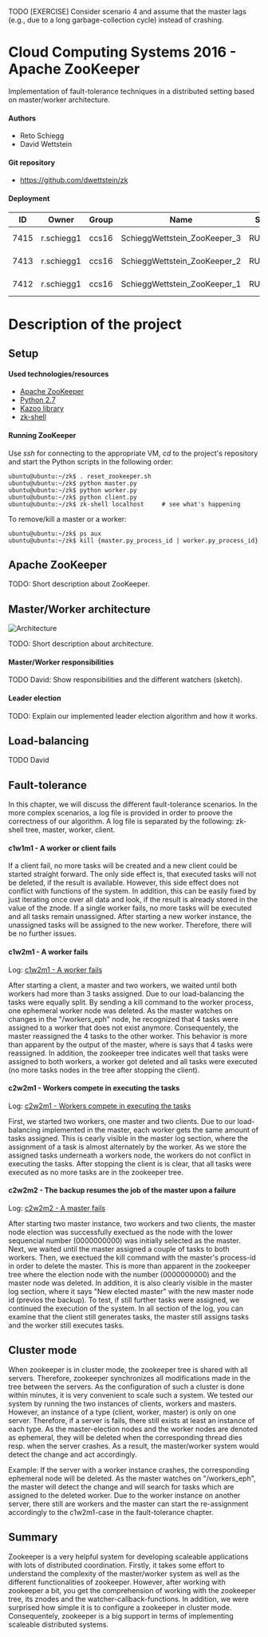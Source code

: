 TODO [EXERCISE] Consider scenario 4 and assume that the master lags (e.g., due to a long garbage-collection cycle) instead of crashing.

# Cloud Computing Systems 2016 - Apache ZooKeeper
Implementation of fault-tolerance techniques in a distributed setting based on master/worker architecture.

#### Authors

- Reto Schiegg
- David Wettstein


#### Git repository

- https://github.com/dwettstein/zk


#### Deployment

| **ID** | **Owner**  | **Group** | **Name**                     | **Status** | **Host**      | **IPs**      |
|--------|------------|-----------|------------------------------|------------|---------------|--------------|
|  7415  | r.schiegg1 |   ccs16   | SchieggWettstein_ZooKeeper_3 |  RUNNING   | newcluster-33 | 172.16.2.122 |
|  7413  | r.schiegg1 |   ccs16   | SchieggWettstein_ZooKeeper_2 |  RUNNING   | newcluster-19 | 172.16.2.121 |
|  7412  | r.schiegg1 |   ccs16   | SchieggWettstein_ZooKeeper_1 |  RUNNING   | newcluster-26 | 172.16.2.120 |


# Description of the project

## Setup

#### Used technologies/resources

- [Apache ZooKeeper](http://zookeeper.apache.org)
- [Python 2.7](https://docs.python.org/2.7/)
- [Kazoo library](http://kazoo.readthedocs.org/en/latest/)
- [zk-shell](https://github.com/rgs1/zk_shell)


#### Running ZooKeeper

Use _ssh_ for connecting to the appropriate VM, _cd_ to the project's repository and start the Python scripts in the following order:
```
ubuntu@ubuntu:~/zk$ . reset_zookeeper.sh
ubuntu@ubuntu:~/zk$ python master.py
ubuntu@ubuntu:~/zk$ python worker.py
ubuntu@ubuntu:~/zk$ python client.py
ubuntu@ubuntu:~/zk$ zk-shell localhost     # see what's happening
```

To remove/kill a master or a worker:
```
ubuntu@ubuntu:~/zk$ ps aux
ubuntu@ubuntu:~/zk$ kill {master.py_process_id | worker.py_process_id}
```


## Apache ZooKeeper

TODO: Short description about ZooKeeper.


## Master/Worker architecture

![Architecture](../architecture.png?raw=true)

TODO: Short description about architecture.

#### Master/Worker responsibilities

TODO David: Show responsibilities and the different watchers (sketch).

#### Leader election

TODO: Explain our implemented leader election algorithm and how it works.


## Load-balancing

TODO David


## Fault-tolerance

In this chapter, we will discuss the different fault-tolerance scenarios. In the more complex scenarios, a log file is provided in order to proove the correctness of our algorithm. A log file is separated by the following: zk-shell tree, master, worker, client.

#### c1w1m1 - A worker or client fails

If a client fail, no more tasks will be created and a new client could be started straight forward. The only side effect is, that executed tasks will not be deleted, if the result is available. However, this side effect does not conflict with functions of the system. In addition, this can be easily fixed by just iterating once over all data and look, if the result is already stored in the value of the znode.
If a single worker fails, no more tasks will be executed and all tasks remain unassigned. After starting a new worker instance, the unassigned tasks will be assigned to the new worker. Therefore, there will be no further issues.

#### c1w2m1 - A worker fails

Log: [c1w2m1 - A worker fails](../logs/20160503_c1w2m1-worker_fail.log?raw=true)

After starting a client, a master and two workers, we waited until both workers had more than 3 tasks assigned. Due to our load-balancing the tasks were equally split. By sending a kill command to the worker process, one ephemeral worker node was deleted. As the master watches on changes in the "/workers_eph" node, he recognized that 4 tasks were assigned to a worker that does not exist anymore. Consequentely, the master reassigned the 4 tasks to the other worker. This behavior is more than apparent by the output of the master, where is says that 4 tasks were reassigned. In addition, the zookeeper tree indicates well that tasks were assigned to both workers, a worker got deleted and all tasks were executed (no more tasks nodes in the tree after stopping the client).


#### c2w2m1 - Workers compete in executing the tasks

Log: [c2w2m1 - Workers compete in executing the tasks](../logs/20160503_c2w2m1-workers_compete_in_executing_the_tasks.log?raw=true)

First, we started two workers, one master and two clients. Due to our load-balancing implemented in the master, each worker gets the same amount of tasks assigned. This is cearly visible in the master log section, where the assignment of a task is almost alternately by the worker. As we store the assigned tasks underneath a workers node, the workers do not conflict in executing the tasks. After stopping the client is is clear, that all tasks were executed as no more tasks are in the zookeeper tree.


#### c2w2m2 - The backup resumes the job of the master upon a failure

Log: [c2w2m2 - A master fails](../logs/20160503_c2w2m2-master_fail.log?raw=true)

After starting two master instance, two workers and two clients, the master node election was successfully exectued as the node with the lower sequencial number (0000000000) was initially selected as the master. Next, we waited until the master assigned a couple of tasks to both workers. Then, we exectued the kill command with the master's process-id  in order to delete the master. This is more than apparent in the zookeeper tree where the election node with the number (0000000000) and the master node was deleted. In addition, it is also clearly visible in the master log section, where it says "New elected master" with the new master node id (previos the backup). To test, if still further tasks were assigned, we continued the execution of the system. In all section of the log, you can examine that the client still generates tasks, the master still assigns tasks and the worker still executes tasks.


## Cluster mode

When zookeeper is in cluster mode, the zookeeper tree is shared with all servers. Therefore, zookeeper synchronizes all modifications made in the tree between the servers. As the configuration of such a cluster is done within minutes, it is very convenient to scale such a system. We tested our system by running the two instances of clients, workers and masters. However, an instance of a type (client, worker, master) is only on one server. Therefore, if a server is fails, there still exists at least an instance of each type. As the master-election nodes and the worker nodes are denoted as ephemeral, they will be deleted when the corresponding thread dies resp. when the server crashes. As a result, the master/worker system would detect the change and act accordingly.

Example: If the server with a worker instance crashes, the corresponding ephemeral node will be deleted. As the master watches on "/workers_eph", the master will detect the change and will search for tasks which are assigned to the deleted worker. Due to the worker instance on another server, there still are workers and the master can start the re-assignment accordingly to the c1w2m1-case in the fault-tolerance chapter.


## Summary

Zookeeper is a very helpful system for developing scaleable applications with lots of distributed coordination. Firstly, it takes some effort to understand the complexity of the master/worker system as well as the different functionalities of zookeeper. However, after working with zookeeper a bit, you get the comprehension of working with the zookeeper tree, its znodes and the watcher-callback-functions.
In addition, we were surprised how simple it is to configure a zookeeper in cluster mode. Consequentely, zookeeper is a big support in terms of implementing scaleable distributed systems.